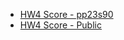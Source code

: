 - [HW4 Score - pp23s90](https://docs.google.com/spreadsheets/d/1JnFx8Byu1UGUygVXx1_bmjnZ2_kysicBdxEbUeFIY8E/edit?usp=sharing)
- [HW4 Score - Public](https://docs.google.com/spreadsheets/d/1_tlAxMmPNZtAyxAvnj5Jn81Ez1vIqAUP_tz5d_SSduA/edit?usp=sharing)
